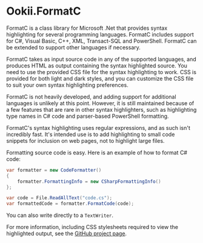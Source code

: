 # Ookii.FormatC

FormatC is a class library for Microsoft .Net that provides syntax highlighting for several
programming languages. FormatC includes support for C#, Visual Basic, C++, XML, Transact-SQL and
PowerShell. FormatC can be extended to support other languages if necessary.

FormatC takes as input source code in any of the supported languages, and produces HTML as output
containing the syntax highlighted source. You need to use the provided CSS file for the syntax
highlighting to work. CSS is provided for both light and dark styles, and you can customize the CSS
file to suit your own syntax highlighting preferences.

FormatC is not heavily developed, and adding support for additional languages is unlikely at this
point. However, it is still maintained because of a few features that are rare in other syntax
highlighters, such as highlighting type names in C# code and parser-based PowerShell formatting.

FormatC's syntax highlighting uses regular expressions, and as such isn't incredibly fast. It's
intended use is to add highlighting to small code snippets for inclusion on web pages, not to
highlight large files.

Formatting source code is easy. Here is an example of how to format C# code:

```csharp
var formatter = new CodeFormatter()
{
    formatter.FormattingInfo = new CSharpFormattingInfo()
};

var code = File.ReadAllText("code.cs");
var formattedCode = formatter.FormatCode(code);
```

You can also write directly to a `TextWriter`.

For more information, including CSS stylesheets required to view the highlighted output, see the
[GitHub project page](https://github.com/SvenGroot/Ookii.FormatC).
